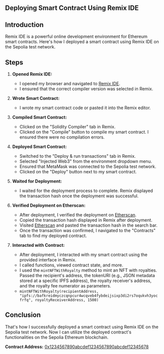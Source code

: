 ## Deploying Smart Contract Using Remix IDE

## Introduction
Remix IDE is a powerful online development environment for Ethereum smart contracts. Here's how I deployed a smart contract using Remix IDE on the Sepolia test network.

## Steps

1. **Opened Remix IDE:**
   - I opened my browser and navigated to [Remix IDE](https://remix.ethereum.org/).
   - I ensured that the correct compiler version was selected in Remix.

2. **Wrote Smart Contract:**
   - I wrote my smart contract code or pasted it into the Remix editor.

3. **Compiled Smart Contract:**
   - Clicked on the "Solidity Compiler" tab in Remix.
   - Clicked on the "Compile" button to compile my smart contract. I ensured there were no compilation errors.

4. **Deployed Smart Contract:**
   - Switched to the "Deploy & run transactions" tab in Remix.
   - Selected "Injected Web3" from the environment dropdown menu.
   - Ensured that MetaMask was connected to the Sepolia test network.
   - Clicked on the "Deploy" button next to my smart contract.

5. **Waited for Deployment:**
   - I waited for the deployment process to complete. Remix displayed the transaction hash once the deployment was successful.

6. **Verified Deployment on Etherscan:**
   - After deployment, I verified the deployment on [Etherscan](https://sepolia.etherscan.io/).
   - Copied the transaction hash displayed in Remix after deployment.
   - Visited [Etherscan](https://sepolia.etherscan.io/) and pasted the transaction hash in the search bar.
   - Once the transaction was confirmed, I navigated to the "Contracts" tab to find my deployed contract.

7. **Interacted with Contract:**
   - After deployment, I interacted with my smart contract using the provided interface in Remix.
   - I called functions, viewed contract state, and more.
   - I used the `mintNFTWithRoyalty` method to mint an NFT with royalties. Passed the recipient's address, the tokenURI (e.g., JSON metadata stored at a specific IPFS address), the royalty receiver's address, and the royalty fee numerator as parameters.
   - `mintNFTWithRoyalty(recipientAddress, "ipfs://bafkreidmyczcqnpcur4wcqveb4fybdeijsixp3di2rs7oqukvh3yocfrfq", royaltyReceiverAddress, 1500)`

## Conclusion
That's how I successfully deployed a smart contract using Remix IDE on the Sepolia test network. Now I can utilize the deployed contract's functionalities on the Sepolia Ethereum blockchain.

**Contract Address:** [0x1234567890abcdef1234567890abcdef12345678](https://sepolia.etherscan.io/address/0x1234567890abcdef1234567890abcdef12345678)
